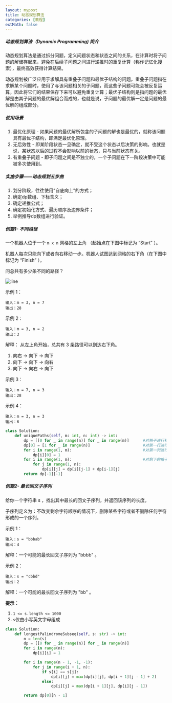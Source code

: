 ```yaml
---
layout: mypost
title: 动态规划算法
categories: [教程]
extMath: false
---
```


##### 动态规划算法（Dynamic Programming) 简介
动态规划算法是通过拆分问题，定义问题状态和状态之间的关系，在计算时将子问题的解储存起来，避免在后续子问题之间进行递推时的重复计算（称作记忆化搜索），最终高效获得计算结果。

动态规划被广泛应用于求解具有重叠子问题和最优子结构的问题。重叠子问题指在求解某个问题时，使用了与该问题相关的子问题，而这些子问题可能会被反复运算，因此将它们的结果保存下来可以避免重复计算；最优子结构则是指问题的最优解是由其子问题的最优解组合而成的，也就是说，子问题的最优解一定是问题的最优解的组成部分。

##### 使用场景
1. 最优化原理 - 如果问题的最优解所包含的子问题的解也是最优的，就称该问题具有最优子结构，即满足最优化原理。
2. 无后效性 - 即某阶段状态一旦确定，就不受这个状态以后决策的影响。也就是说，某状态以后的过程不会影响以前的状态，只与当前状态有关。
3. 有重叠子问题 - 即子问题之间是不独立的，一个子问题在下一阶段决策中可能被多次使用到。

##### 实施步骤——动态规划五步曲

1. 划分阶段，往往使用“自底向上”的方式；
2. 确定dp数组、下标含义；
3. 确定递推公式；
4. 确定初始化方式、遍历顺序及边界条件；
5. 举例推导dp数组进行验证。

##### 例题1- 不同路径



一个机器人位于一个 `m x n` 网格的左上角 （起始点在下图中标记为 “Start” ）。

机器人每次只能向下或者向右移动一步。机器人试图达到网格的右下角（在下图中标记为 “Finish” ）。

问总共有多少条不同的路径？

![line](unique_path.png)

示例 1：
```
输入：m = 3, n = 7
输出：28
```

示例 2：
```
输入：m = 3, n = 2
输出：3
```

解释：
从左上角开始，总共有 3 条路径可以到达右下角。
1. 向右 -> 向下 -> 向下
2. 向下 -> 向下 -> 向右
3. 向下 -> 向右 -> 向下


示例 3：
```
输入：m = 7, n = 3
输出：28
```

示例 4：
```
输入：m = 3, n = 3
输出：6
```

```python
class Solution:
    def uniquePaths(self, m: int, n: int) -> int:
        dp = [[0 for _ in range(n)] for _ in range(m)]      #对格子进行初始化
        dp[0] = [1 for _ in range(n)]                       #对第一行进行初始化
        for i in range(1, m):                               #对第一列进行初始化
            dp[i][0] = 1
        for i in range(1, m):                               #对剩下的格子计算路径条数
            for j in range(1, n):
                dp[i][j] = dp[i][j-1] + dp[i-1][j]
        return dp[-1][-1]

```


##### 例题2- 最长回文子序列


给你一个字符串 s ，找出其中最长的回文子序列，并返回该序列的长度。

子序列定义为：不改变剩余字符顺序的情况下，删除某些字符或者不删除任何字符形成的一个序列。


示例 1：
```
输入：s = "bbbab"
输出：4
```
解释：一个可能的最长回文子序列为 "bbbb" 。


示例 2：
```
输入：s = "cbbd"
输出：2
```
解释：一个可能的最长回文子序列为 "bb" 。
 
**提示：**
1. `1 <= s.length <= 1000`
2. `s`仅由小写英文字母组成


```python
class Solution:
    def longestPalindromeSubseq(self, s: str) -> int:
        n = len(s)
        dp = [[0 for _ in range(n)] for _ in range(n)]
        for i in range(n):
            dp[i][i] = 1

        for i in range(n - 1, -1, -1):
            for j in range(i + 1, n):
                if s[i] == s[j]:
                    dp[i][j] = max(dp[i][j], dp[i + 1][j - 1] + 2)
                else:
                    dp[i][j] = max(dp[i + 1][j], dp[i][j - 1])

        return dp[0][n - 1]

```
